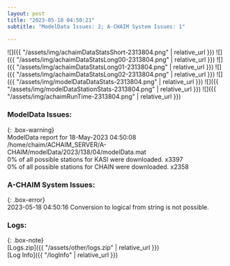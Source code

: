 ```yaml
---
layout: post
title: "2023-05-18 04:50:21"
subtitle: "ModelData Issues: 2; A-CHAIM System Issues: 1"

---
```


![]({{ "/assets/img/achaimDataStatsShort-2313804.png" | relative_url }})
![]({{ "/assets/img/achaimDataStatsLong00-2313804.png" | relative_url }})
![]({{ "/assets/img/achaimDataStatsLong01-2313804.png" | relative_url }})
![]({{ "/assets/img/achaimDataStatsLong02-2313804.png" | relative_url }})
![]({{ "/assets/img/modelDataDataStats-2313804.png" | relative_url }})
![]({{ "/assets/img/modelDataStationStats-2313804.png" | relative_url }})
![]({{ "/assets/img/achaimRunTime-2313804.png" | relative_url }})


### ModelData Issues:  
  
{: .box-warning}  
 ModelData report for 18-May-2023 04:50:08   
 /home/chaim/ACHAIM_SERVER/A-CHAIM/modelData/2023/138/04/modelData.mat   
 0% of all possible stations for KASI were downloaded. x3397   
 0% of all possible stations for CHAIN were downloaded. x2358   
  
### A-CHAIM System Issues:  
  
{: .box-error}  
2023-05-18 04:50:16 Conversion to logical from string is not possible.  

### Logs:  
  
{: .box-note}  
[Logs.zip]({{ "/assets/other/logs.zip" | relative_url }})  
[Log Info]({{ "/logInfo" | relative_url }})  

